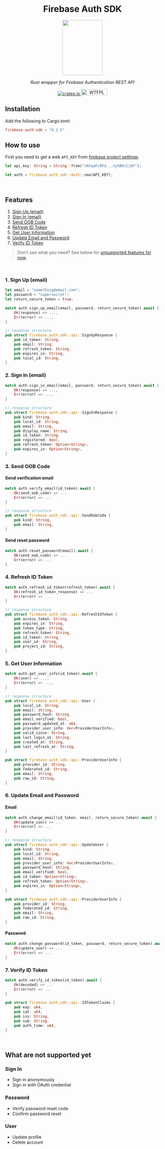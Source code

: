 <h1 align="center">Firebase Auth SDK</h1>  


<p align="center">
    <img src="https://raw.githubusercontent.com/nameshare/fireauth/master/logo.png" width="130" height="180">
</p>

<p align="center"><i>Rust wrapper for Firebase Authentication REST API</i></p>
<p align="center">
    <a href="https://crates.io/crates/firebase-auth-sdk/">
        <img src="https://img.shields.io/badge/crates.io-v0.1.5-green.svg" alt="crates.io" />
    </a>
    <a href="http://www.wtfpl.net/">
        <img src="http://www.wtfpl.net/wp-content/uploads/2012/12/wtfpl-badge-4.png" width="85" height="20" alt="WTFPL" />
    </a>
</p>

## Installation
Add the following to Cargo.toml:

```toml
firebase-auth-sdk = "0.1.5"
```

## How to use

First you need to get a web `API_KEY` from [firebase project settings](https://console.firebase.google.com/project/_/settings/general/).

```rust
let api_key: String = String::from("s6FqaFcRFd...njhB8cCjN7");

let auth = firebase_auth_sdk::Auth::new(API_KEY);
```

<br/>

## Features
1. [Sign Up (email)](#1-sign-up-email)
2. [Sign In (email)](#2-sign-in-email)
3. [Send OOB Code](#3-send-oob-code)
4. [Refresh ID Token](#4-refresh-id-token)
5. [Get User Information](#5-get-user-information)
6. [Update Email and Password](#6-update-email-and-password)
7. [Verify ID Token](#7-verify-id-token)

> Don't see what you need? See below for [unsupported features for now](#what-are-not-supported-yet).

<br/>

### 1. Sign Up (email)

```rust
let email = "something@email.com";
let password = "supersecret";
let return_secure_token = true;

match auth.sign_up_email(email, password, return_secure_token).await {
    Ok(response) => ...,
    Err(error) => ...,
}

// response structure
pub struct firebase_auth_sdk::api::SignUpResponse {
    pub id_token: String,
    pub email: String,
    pub refresh_token: String,
    pub expires_in: String,
    pub local_id: String,
}
```

### 2. Sign In (email)
```rust
match auth.sign_in_email(email, password, return_secure_token).await {
    Ok(response) => ...,
    Err(error) => ...,
}

// response structure
pub struct firebase_auth_sdk::api::SignInResponse {
    pub kind: String,
    pub local_id: String,
    pub email: String,
    pub display_name: String,
    pub id_token: String,
    pub registered: bool,
    pub refresh_token: Option<String>,
    pub expires_in: Option<String>,
}
```

### 3. Send OOB Code
#### Send verification email
```rust
match auth.verify_email(id_token).await {
    Ok(send_oob_code) => ...
    Err(error) => ...
}

// response structure
pub struct firebase_auth_sdk::api::SendOobCode {
    pub kind: String,
    pub email: String,
}
```

#### Send reset password
```rust
match auth.reset_password(email).await {
    Ok(send_oob_code) => ...
    Err(error) => ...
}
```

### 4. Refresh ID Token
```rust
match auth.refresh_id_token(refresh_token).await {
    Ok(refresh_id_token_response) => ...
    Err(error) => ...
}

// response structure
pub struct firebase_auth_sdk::api::RefreshIdToken {
    pub access_token: String,
    pub expires_in: String,
    pub token_type: String,
    pub refresh_token: String,
    pub id_token: String,
    pub user_id: String,
    pub project_id: String,
}
```

### 5. Get User Information
```rust
match auth.get_user_info(id_token).await {
    Ok(user) => ...,
    Err(error) => ...,
}

// response structure
pub struct firebase_auth_sdk::api::User {
    pub local_id: String,
    pub email: String,
    pub password_hash: String,
    pub email_verified: bool,
    pub password_updated_at: u64,
    pub provider_user_info: Vec<ProviderUserInfo>,
    pub valid_since: String,
    pub last_login_at: String,
    pub created_at: String,
    pub last_refresh_at: String,
}

pub struct firebase_auth_sdk::api::ProviderUserInfo {
    pub provider_id: String,
    pub federated_id: String,
    pub email: String,
    pub raw_id: String,
}
```

### 6. Update Email and Password

#### Email
```rust
match auth.change_email(id_token, email, return_secure_token).await {
    Ok(update_user) => ...
    Err(error) => ...
}

// response structure
pub struct firebase_auth_sdk::api::UpdateUser {
    pub kind: String,
    pub local_id: String,
    pub email: String,
    pub provider_user_info: Vec<ProviderUserInfo>,
    pub password_hash: String,
    pub email_verified: bool,
    pub id_token: Option<String>,
    pub refresh_token: Option<String>,
    pub expires_in: Option<String>,
}

pub struct firebase_auth_sdk::api::ProviderUserInfo {
    pub provider_id: String,
    pub federated_id: String,
    pub email: String,
    pub raw_id: String,
}
```

#### Password
```rust
match auth.change_password(id_token, password, return_secure_token).await {
    Ok(update_user) => ...
    Err(error) => ...
}
```

### 7. Verify ID Token
```rust
match auth.verify_id_token(id_token).await {
    Ok(decoded) => ...
    Err(error) => ...
}

pub struct firebase_auth_sdk::api::IdTokenClaims {
    pub exp: u64,
    pub iat: u64,
    pub iss: String,
    pub sub: String,
    pub auth_time: u64,
}
```

<br/>

## What are not supported yet

### Sign In
- Sign in anonymously
- Sign in with OAuth credential

### Password
- Verify password reset code
- Confirm password reset

### User
- Update profile
- Delete account
